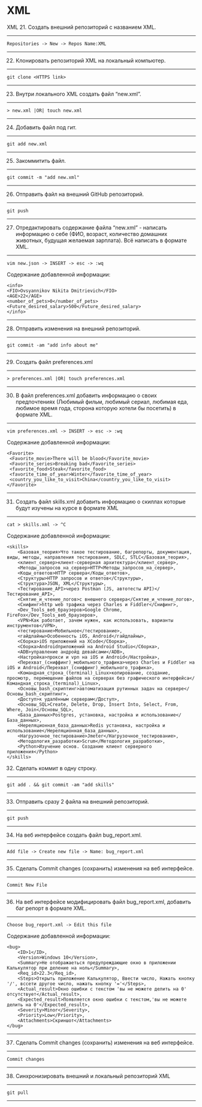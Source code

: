 # XML

XML
 21. Создать внешний репозиторий c названием XML.
 ***
 `Repositories -> New -> Repos Name:XML`
 ***
 22. Клонировать репозиторий XML на локальный компьютер.
 ***
 `git clone <HTTPS link>`
 ***
 23. Внутри локального XML создать файл “new.xml”.
 ***
 `> new.xml |OR| touch new.xml`
 ***
 24. Добавить файл под гит.
 ***
 `git add new.xml`
 ***
 25. Закоммитить файл.
 ***
 `git commit -m "add new.xml"`
 ***
 26. Отправить файл на внешний GitHub репозиторий.
 ***
 `git push`
 ***
 27. Отредактировать содержание файла “new.xml” - написать информацию о себе (ФИО, возраст, количество домашних животных, будущая желаемая зарплата). Всё написать в   формате XML.
 ***
 `vim new.json -> INSERT -> esc -> :wq`

 Содержание добавленной информации:
 ```
<info>
 <FIO>Ovsyannikov Nikita Dmitrievich</FIO>
 <AGE>22</AGE>
 <number_of_pets>0</number_of_pets>
 <Future_desired_salary>500</Future_desired_salary>
</info>
```
***
28. Отправить изменения на внешний репозиторий.
***
`git commit -am "add info about me"`
***
29. Создать файл preferences.xml
***
`> preferences.xml |OR| touch preferences.xml`
***
30. В файл preferences.xml добавить информацию о своих предпочтениях (Любимый фильм, любимый сериал, любимая еда, любимое время года, сторона которую хотели бы посетить) в формате XML.
***
`vim preferences.xml -> INSERT -> esc -> :wq`

Содержание добавленной информации:
```
<Favorite>
 <Favorite_movie>There will be blood</Favorite_movie>
 <Favorite_series>Breaking bad</Favorite_series>
 <favorite_food>Steak</favorite_food>
 <favorite_time_of_year>Winter</favorite_time_of_year>
 <country_you_like_to_visit>China</country_you_like_to_visit>
</Favorite>
```
***
 31. Создать файл skills.xml добавить информацию о скиллах которые будут изучены на курсе в формате XML 
***
`cat > skills.xml -> ^C`

Содержание добавленной информации:
```
<skills>
    <Базовая_теория>Что такое тестирование, багрепорты, документация, виды, методы, направления тестирования, SDLC, STLC</Базовая_теория>,
    <клиент_сервер>клиент-серверная архитектура</клиент_сервер>,
    <Методы_запросов_на_сервер>HTTP<Методы_запросов_на_сервер>,
    <Коды_ответов>HTTP сервера</Коды_ответов>,
    <Структуры>HTTP запросов и ответов</Структуры>,
    <Структура>JSON, XML</Структуры>,
    <Тестирование_API>через Postman (JS, автотесты API)</Тестирование_API>,
    <Снятие_и_чтение_логов>c внешнего сервера</Снятие_и_чтение_логов>,
    <Снифинг>http web трафика через Charles и Fiddler</Снифинг>,
    <Dev_Tools_веб_браузеров>Google Chrome, FireFox</Dev_Tools_веб_браузеров>,
    <VPN>Как работает, зачем нужен, как использовать, варианты инструментов</VPN>,
    <тестирование>Мобильное</тестирование>,
    <гайдлайны>Особенность iOS, Android</гайдлайны>,
    <Сборка>iOS приложений на XCode</Сборка>,
    <Сборка>Androidприложений на Android Studio</Сборка>,
    <ADB>управление андройд девайсами</ADB>,
    <Настройка>прокси и vpn на iOS и Android</Настройка>,
    <Перехват_(сниффинг)_мобильного_трафика>через Charles и Fiddler на iOS и Android</Перехват_(сниффинг)_мобильного_трафика>,
    <Командная_строка_(terminal)_Linux>копирование, создание, просмотр, перемещение файлов на серверах без графического интерфейса</Командная_строка_(terminal)_Linux>,
    <Основы_bash_скриптинг>автоматизация рутинных задач на сервере</Основы_bash_скриптинг>,
    <Доступ>к удалённым серверам</Доступ>,
    <Основы_SQL>Create, Delete, Drop, Insert Into, Select, From, Where, Join</Основы_SQL>,
    <База_данных>Postgres, установка, настройка и использование</База_данных>,
    <Нереляционная_база_данных>Redis установка, настройка и использование</Нереляционная_база_данных>,
    <Нагрузочное_тестирование>Jmeter</Нагрузочное_тестирование>,
    <Методология_разработки>Scrum</Методология_разработки>,
    <Python>Изучение основ. Создание клиент серверного приложения</Python>
</skills>
```
 32. Сделать коммит в одну строку. 
 ***
 `git add . && git commit -am "add skills"`
 ***
 33. Отправить сразу 2 файла на внешний репозиторий.
 ***
 `git push`
 ***
 34. На веб интерфейсе создать файл bug_report.xml.
 ***
 `Add file -> Create new file -> Name: bug_report.xml`
 ***
 35. Сделать Commit changes (сохранить) изменения на веб интерфейсе.
 ***
 `Commit New File`
 ***
 36. На веб интерфейсе модифицировать файл bug_report.xml, добавить баг репорт в формате XML.
***
`Choose bug_report.xml -> Edit this file`

Содержание добавленной информации:
```
<bug>
    <ID>1</ID>,
    <Version>Windows 10</Version>,
    <Summary>Не отображаеться предупреждающие окно в приложении Калькулятор при деление на ноль</Summary>,
    <Req_id>22.3</Req_id>,
    <Steps>Открыть приложение Калькулятор, Ввести число, Нажать кнопку '/', вссети другое число, нажать кнопку '='</Steps>,
    <Actual_result>Окно ошибки с текстом 'вы не можете делить на 0' отсутствует</Actual_result>,
    <Expected_result>Появляется окно ошибки с текстом,'вы не можете делить на 0'</Expected_result>,
    <Severity>Minor</Severity>,
    <Priority>Low</Priority>,
    <Attachments>Скриншот</Attachments>
</bug>
```
***
 37. Сделать Commit changes (сохранить) изменения на веб интерфейсе.
***
`Commit changes`
***
 38. Синхронизировать внешний и локальный репозиторий XML
***
`git pull`
***

